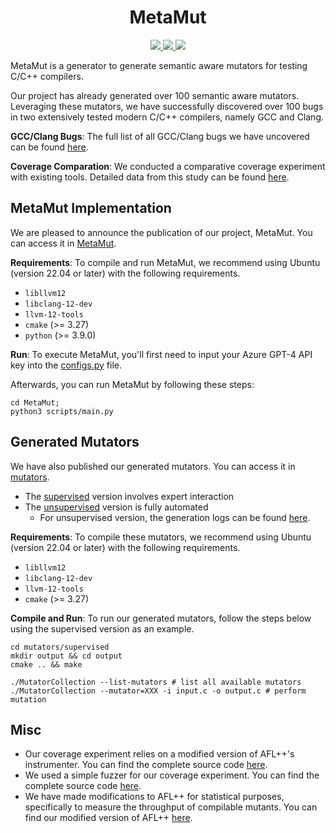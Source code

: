 <p align="center">
  <h1 align="center"><strong>MetaMut</strong></h1>
</p>

<p align="center">
    <a href="https://semver.org" alt="Version">
        <img src="https://img.shields.io/badge/release-v0.1.0-blue" />
    </a>
    <a href="https://google.github.io/styleguide/javaguide.html" alt="Code style">
        <img src="https://img.shields.io/badge/style-Google-blue" />
    </a>
    <a href="https://opensource.org/licenses/MIT" alt="License">
        <img src="https://img.shields.io/github/license/test-compiler/MetaMut" />
    </a>
</p>

MetaMut is a generator to generate semantic aware mutators for testing C/C++ compilers.

Our project has already generated over 100 semantic aware mutators. Leveraging these mutators, we have successfully discovered over 100 bugs in two extensively tested modern C/C++ compilers, namely GCC and Clang.

**GCC/Clang Bugs**: The full list of all GCC/Clang bugs we have uncovered can be found [here](data/bugs.md).

**Coverage Comparation**: We conducted a comparative coverage experiment with existing tools. Detailed data from this study can be found [here](data/CoverageTrend).

## MetaMut Implementation
We are pleased to announce the publication of our project, MetaMut. You can access it in [MetaMut](MetaMut).

**Requirements**:
To compile and run MetaMut, we recommend using Ubuntu (version 22.04 or later) with the following requirements.
- `libllvm12`
- `libclang-12-dev`
- `llvm-12-tools`
- `cmake` (>= 3.27)
- `python` (>= 3.9.0)

**Run**:
To execute MetaMut, you'll first need to input your Azure GPT-4 API key into the [configs.py](MetaMut/scripts/configs.py) file.

Afterwards, you can run MetaMut by following these steps:
```
cd MetaMut;
python3 scripts/main.py
```

## Generated Mutators
We have also published our generated mutators. You can access it in [mutators](mutators).
- The [supervised](mutators/supervised) version involves expert interaction
- The [unsupervised](mutators/unsupervised) version is fully automated
  * For unsupervised version, the generation logs can be found [here](mutators/unsupervised/logs).

**Requirements**:
To compile these mutators, we recommend using Ubuntu (version 22.04 or later) with the following requirements.
- `libllvm12`
- `libclang-12-dev`
- `llvm-12-tools`
- `cmake` (>= 3.27)

**Compile and Run**:
To run our generated mutators, follow the steps below using the supervised version as an example.
```
cd mutators/supervised
mkdir output && cd output
cmake .. && make

./MutatorCollection --list-mutators # list all available mutators
./MutatorCollection --mutator=XXX -i input.c -o output.c # perform mutation
```

## Misc
- Our coverage experiment relies on a modified version of AFL++'s instrumenter. You can find the complete source code [here](instrumenters/my-afl-cc).
- We used a simple fuzzer for our coverage experiment. You can find the complete source code [here](fuzzer).
- We have made modifications to AFL++ for statistical purposes, specifically to measure the throughput of compilable mutants. You can find our modified version of AFL++ [here](AFLplusplus).
